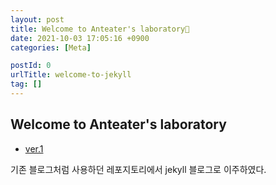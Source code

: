 ```yaml
---
layout: post
title: Welcome to Anteater's laboratory🧪
date: 2021-10-03 17:05:16 +0900
categories: [Meta]

postId: 0
urlTitle: welcome-to-jekyll
tag: []
---
```


## Welcome to Anteater's laboratory

- [ver.1](https://github.com/anteater333/Anteater_lab)

기존 블로그처럼 사용하던 레포지토리에서 jekyll 블로그로 이주하였다.
